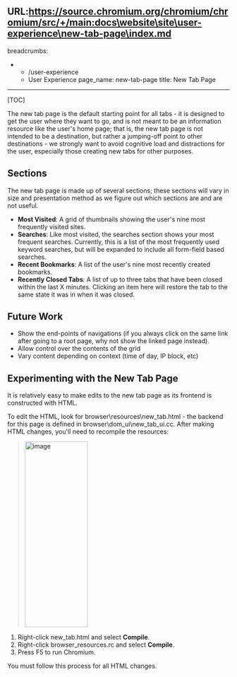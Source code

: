 URL:https://source.chromium.org/chromium/chromium/src/+/main:docs\website\site\user-experience\new-tab-page\index.md
---
breadcrumbs:
- - /user-experience
  - User Experience
page_name: new-tab-page
title: New Tab Page
---

[TOC]

The new tab page is the default starting point for all tabs - it is designed to
get the user where they want to go, and is not meant to be an information
resource like the user's home page; that is, the new tab page is not intended to
be a destination, but rather a jumping-off point to other destinations - we
strongly want to avoid cognitive load and distractions for the user, especially
those creating new tabs for other purposes.

## Sections

The new tab page is made up of several sections; these sections will vary in
size and presentation method as we figure out which sections are and are not
useful.

*   **Most Visited**: A grid of thumbnails showing the user's nine most
            frequently visited sites.
*   **Searches**: Like most visited, the searches section shows your
            most frequent searches. Currently, this is a list of the most
            frequently used keyword searches, but will be expanded to include
            all form-field based searches.
*   **Recent Bookmarks**: A list of the user's nine most recently
            created bookmarks.
*   **Recently Closed Tabs**: A list of up to three tabs that have been
            closed within the last X minutes. Clicking an item here will restore
            the tab to the same state it was in when it was closed.

## Future Work

*   Show the end-points of navigations (if you always click on the same
            link after going to a root page, why not show the linked page
            instead).
*   Allow control over the contents of the grid
*   Vary content depending on context (time of day, IP block, etc)

## Experimenting with the New Tab Page

It is relatively easy to make edits to the new tab page as its frontend is
constructed with HTML.

To edit the HTML, look for browser\\resources\\new_tab.html - the backend for
this page is defined in browser\\dom_ui\\new_tab_ui.cc. After making HTML
changes, you'll need to recompile the resources:

> [<img alt="image" src="/user-experience/new-tab-page/new_tab_resources.png"
> height=420 width=142>](/user-experience/new-tab-page/new_tab_resources.png)

1.  Right-click new_tab.html and select **Compile**.
2.  Right-click browser_resources.rc and select **Compile**.
3.  Press F5 to run Chromium.

You must follow this process for all HTML changes.
